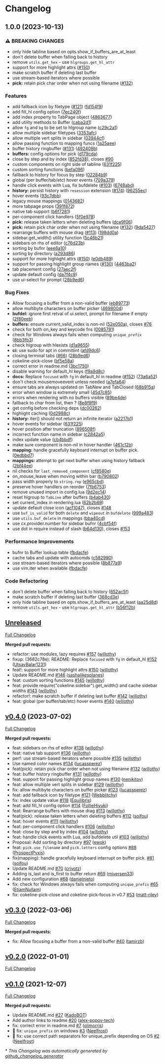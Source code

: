 # Changelog

## 1.0.0 (2023-10-13)


### ⚠ BREAKING CHANGES

* only hide tabline based on opts.show_if_buffers_are_at_least
* don't delete buffer when falling back to history
* remove `utils.get_hex` - use `hlgroups.get_hl_attr`
* support for more highlight attrs ([#150](https://github.com/miversen33/nvim-cokeline/issues/150))
* make scratch buffer if deleting last buffer
* use stream-based iterators where possible
* **pick:** retain pick char order when not using filename ([#132](https://github.com/miversen33/nvim-cokeline/issues/132))

### Features

* add fallback icon by filetype ([#121](https://github.com/miversen33/nvim-cokeline/issues/121)) ([fd154f9](https://github.com/miversen33/nvim-cokeline/commit/fd154f9a11fa6da61ce631968fa7e93455304fb4))
* add fill_hl config option ([7ec240f](https://github.com/miversen33/nvim-cokeline/commit/7ec240f60c0139206ee20ff46e67a131d50c785f))
* add index property to TabPage object ([4863677](https://github.com/miversen33/nvim-cokeline/commit/48636776059b5fb6de4b91a21655b06d16150ce6))
* add utility methods to Buffer ([caba2d1](https://github.com/miversen33/nvim-cokeline/commit/caba2d133fdd9cdcfb3ebafc27c20d1dd3271561))
* allow `fg` and `bg` to be set to hlgroup name ([c29c2a1](https://github.com/miversen33/nvim-cokeline/commit/c29c2a1bd95c9145c403d81bef47667009d5041b))
* allow multiple sidebar filetypes ([3353afc](https://github.com/miversen33/nvim-cokeline/commit/3353afc4f44741766d3d33d08ced65045445554d))
* allow multiple vert splits in sidebar ([03944cf](https://github.com/miversen33/nvim-cokeline/commit/03944cf50cfb599f589a958a864aae15f8725a4a))
* allow passing function to mapping funcs ([1a25aee](https://github.com/miversen33/nvim-cokeline/commit/1a25aee3e63d2b745df6ba0b35b607117edf4306))
* buffer history ringbuffer ([#131](https://github.com/miversen33/nvim-cokeline/issues/131)) ([492408b](https://github.com/miversen33/nvim-cokeline/commit/492408b2ad8c47898f11143403fde46f7c8e7761))
* **buffers:** config options for pick ([d179cda](https://github.com/miversen33/nvim-cokeline/commit/d179cdaf46e7287078888505ab1f405bd36321ea))
* close by step and by index ([852fd38](https://github.com/miversen33/nvim-cokeline/commit/852fd38a29bb213c559ad61da4188ac523ecc72a)), closes [#90](https://github.com/miversen33/nvim-cokeline/issues/90)
* custom components on right side of tabline ([631f225](https://github.com/miversen33/nvim-cokeline/commit/631f2252412afa6fb58211fa826604a75531fbab))
* custom sorting functions ([befa096](https://github.com/miversen33/nvim-cokeline/commit/befa096b2a7b17c2298123e7dbe6a89a07404038))
* fallback to history for focus by step ([02284b9](https://github.com/miversen33/nvim-cokeline/commit/02284b9987af8bc48f45d5090ca593c09773e74d))
* global (per buffer/tab/etc) hover events ([709a379](https://github.com/miversen33/nvim-cokeline/commit/709a379255157520f29aee6bfb3d33c92b0e019a))
* handle click events with Lua, fix bufdelete ([#103](https://github.com/miversen33/nvim-cokeline/issues/103)) ([6748abd](https://github.com/miversen33/nvim-cokeline/commit/6748abd0a1e79f51d6bee0fc91a633a22ea05e92))
* **history:** persist history with `resession` extension ([#174](https://github.com/miversen33/nvim-cokeline/issues/174)) ([96255ec](https://github.com/miversen33/nvim-cokeline/commit/96255ecf86ef7beb232c6b18d847c87c0e386166))
* hover events ([93c7dbb](https://github.com/miversen33/nvim-cokeline/commit/93c7dbb81dca7bf379e63b08efdcc29ae9425503))
* legacy mouse mappings ([0143682](https://github.com/miversen33/nvim-cokeline/commit/0143682247c90da1fa1f9359aada5d77e8c3d029))
* more tabpage props ([391f872](https://github.com/miversen33/nvim-cokeline/commit/391f8724e804d699f21297bf97f3e29c81e00fa7))
* native tab support ([b6f7281](https://github.com/miversen33/nvim-cokeline/commit/b6f7281bb64546cb6ebfea6d3d6a5ade6e89c37b))
* per-component click handlers ([5f0e978](https://github.com/miversen33/nvim-cokeline/commit/5f0e978afd9ed37cfa00c72e2f0fb39b88407924))
* **pick:** release taken letters when deleting buffers ([dce9f06](https://github.com/miversen33/nvim-cokeline/commit/dce9f06d939b85abb5222939874343e3100a4c0d))
* **pick:** retain pick char order when not using filename ([#132](https://github.com/miversen33/nvim-cokeline/issues/132)) ([9da5427](https://github.com/miversen33/nvim-cokeline/commit/9da5427ecb6e60cd26a381b93fae93907a45129a))
* rearrange buffers with mouse drag ([#113](https://github.com/miversen33/nvim-cokeline/issues/113)) ([198dd0a](https://github.com/miversen33/nvim-cokeline/commit/198dd0ab12bc421723fd152e5fe92f1fccb0e550))
* sidebar.get_width() utility function ([5c46b21](https://github.com/miversen33/nvim-cokeline/commit/5c46b213b234308fb93119a6ce0bab0a1f176b5e))
* sidebars on rhs of editor ([c76d23b](https://github.com/miversen33/nvim-cokeline/commit/c76d23b42aa5ab30d6049544b12033919acc35a4))
* sorting by bufnr ([eee6a10](https://github.com/miversen33/nvim-cokeline/commit/eee6a101a579f6dcfa37d7dc92a1e807adf870d3))
* sorting by directory ([a293d86](https://github.com/miversen33/nvim-cokeline/commit/a293d86e0f47ec69ded4c8ae8ef1c18dc91b1b29))
* support for more highlight attrs ([#150](https://github.com/miversen33/nvim-cokeline/issues/150)) ([e0db489](https://github.com/miversen33/nvim-cokeline/commit/e0db4891c8ce35428463269184ba01f8f4169efe))
* support for passing highlight group names ([#130](https://github.com/miversen33/nvim-cokeline/issues/130)) ([4463ba2](https://github.com/miversen33/nvim-cokeline/commit/4463ba2ee15c552e39392acf071297c9f6517071))
* tab placement config ([27aec2f](https://github.com/miversen33/nvim-cokeline/commit/27aec2f833b2849473bc102c1af9ad28dae0168a))
* update default config ([da7f4c9](https://github.com/miversen33/nvim-cokeline/commit/da7f4c9effe1f1f8538ff00d8648386bb24172e8))
* use ui-select for prompt ([28b9ed6](https://github.com/miversen33/nvim-cokeline/commit/28b9ed6ef2afe8632557953be920543403965546))


### Bug Fixes

* Allow focusing a buffer from a non-valid buffer ([eb89773](https://github.com/miversen33/nvim-cokeline/commit/eb89773bb9ca97b1c5f44d3c7a7151ae78ad33fc))
* allow multibyte characters on buffer picker ([4698004](https://github.com/miversen33/nvim-cokeline/commit/469800429c6e71cd46ee226c40035c31bc6a6ba1))
* **bufdel:** ignore first retval of ui.select, prompt for filename if empty ([2f80eeb](https://github.com/miversen33/nvim-cokeline/commit/2f80eebe5296f7eddc7abec2c4f14ec523c6df30))
* **buffers:** ensure current_valid_index is non-nil ([52e050a](https://github.com/miversen33/nvim-cokeline/commit/52e050a319f37a5f752fe8f461db209ab03a3188)), closes [#76](https://github.com/miversen33/nvim-cokeline/issues/76)
* check for both on_key and keycode fns ([0085781](https://github.com/miversen33/nvim-cokeline/commit/0085781014834feecf10ef9d4c7ea89739914074))
* check for Windows always fails when computing `unique_prefix` ([8bb3fb3](https://github.com/miversen33/nvim-cokeline/commit/8bb3fb35d12f98659258f707e012f211146d3baa))
* check hlgroup with hlexists ([d1a9655](https://github.com/miversen33/nvim-cokeline/commit/d1a9655f785239c2fccab95356f1972ee6d84dcc))
* **ci:** use sudo for apt in commitlint ([afd9dc6](https://github.com/miversen33/nvim-cokeline/commit/afd9dc6e3f8d177d28f331dd8c7751d2f88a76fb))
* closing terminal tabs ([#66](https://github.com/miversen33/nvim-cokeline/issues/66)) ([28b9ed6](https://github.com/miversen33/nvim-cokeline/commit/28b9ed6ef2afe8632557953be920543403965546))
* cokeline-pick-close ([bf5e58a](https://github.com/miversen33/nvim-cokeline/commit/bf5e58a2f1e9c3bd2a9b9c97e6a9b9d53a6e7661))
* correct error in readme.md ([3bc1750](https://github.com/miversen33/nvim-cokeline/commit/3bc1750e667c1c19c48f81127c4737fb769d4ca5))
* disable warning for default_hl keys ([f9a9d8c](https://github.com/miversen33/nvim-cokeline/commit/f9a9d8cd12e5cb4467b38a7def766b1b43d715c2))
* **docs:** Replace `focused` with `fg` in default_hl in readme ([#152](https://github.com/miversen33/nvim-cokeline/issues/152)) ([73a6a52](https://github.com/miversen33/nvim-cokeline/commit/73a6a52001aad42ada57acba875f110661aea01d))
* don't check mousemoveevent unless needed ([a7efa64](https://github.com/miversen33/nvim-cokeline/commit/a7efa64386467114e386a0f19f4a6086a5650010))
* ensure tabs are always updated on TabNew and TabClosed ([68b915a](https://github.com/miversen33/nvim-cokeline/commit/68b915ac0e389f4c094ec3d9284b2d73f9c7ac96))
* error when window is extremely small ([45d7c85](https://github.com/miversen33/nvim-cokeline/commit/45d7c85ea37bbf7745e9637243a1a4d9320886a5))
* errors when rendering with no buffers visible ([89be4de](https://github.com/miversen33/nvim-cokeline/commit/89be4de2e67ec3951452ec05b5f8ed6717796323))
* fallback to char from list, then ? ([8e8f9f9](https://github.com/miversen33/nvim-cokeline/commit/8e8f9f9c4d4fa756b3f7f116e10df8756c8177a9))
* get config before checking deps ([dc00262](https://github.com/miversen33/nvim-cokeline/commit/dc0026200d290a19ab595c0cc2d41fe2bcd22271))
* highlight caching ([0d2988c](https://github.com/miversen33/nvim-cokeline/commit/0d2988c6eff6c58dfc04b08639ae5ff04a21b32c))
* **history:** iter() should not return an infinite iterator ([a2217b1](https://github.com/miversen33/nvim-cokeline/commit/a2217b14ad034894fa1aff5197def3fb04aaafc7))
* hover events for sidebar ([631f225](https://github.com/miversen33/nvim-cokeline/commit/631f2252412afa6fb58211fa826604a75531fbab))
* hover position after truncation ([896508f](https://github.com/miversen33/nvim-cokeline/commit/896508fc71a198d523099d06f632d8075313a2a9))
* incorrect function name in sidebar ([c2842a5](https://github.com/miversen33/nvim-cokeline/commit/c2842a51df781d357cd3408c411a7bec147b57ae))
* index update value ([cb4bbdf](https://github.com/miversen33/nvim-cokeline/commit/cb4bbdf9bb6c8a070a655f04842bb86a101e040d))
* make sure component is non-nil in hover handler ([461c12b](https://github.com/miversen33/nvim-cokeline/commit/461c12b511a0e0286c2efea72487901d9edd59d1))
* **mapping:** handle gracefully keyboard interrupt on buffer pick. ([0edbbd7](https://github.com/miversen33/nvim-cokeline/commit/0edbbd78eee9c54a123f0085e9ce9b941f5840a7))
* **mappings:** attempt to get next buffer when using history fallback ([2bf44ee](https://github.com/miversen33/nvim-cokeline/commit/2bf44ee9096e488d0b84b5f364c05a282ed227f1))
* nil checks for `last_removed_component` ([cf8580e](https://github.com/miversen33/nvim-cokeline/commit/cf8580ecae80ba07b1f2c0c164a2f77edab64b20))
* on_mouse_leave when moving within bar ([b790802](https://github.com/miversen33/nvim-cokeline/commit/b7908029fa885ecb108e8394ff8fd7b572bc81cc))
* pass width properly to `string.rep` ([e965cbd](https://github.com/miversen33/nvim-cokeline/commit/e965cbdb48ebcc2792b57cdebd92458565bdc214))
* preserve hover handlers on reorder ([7fb6753](https://github.com/miversen33/nvim-cokeline/commit/7fb6753c8fb90eebb6b56f86fc6e65468a23c81c))
* remove unused import in config.lua ([9d2ec14](https://github.com/miversen33/nvim-cokeline/commit/9d2ec147adae611118c21dc03630f4952f5ae419))
* reset hlgroup to `TabLine` after buffers ([b4ab430](https://github.com/miversen33/nvim-cokeline/commit/b4ab430516ec6b87ed7d1eac3b93a4195d55a1c5))
* set current_index in rendering.lua ([62b2b69](https://github.com/miversen33/nvim-cokeline/commit/62b2b69d97ab17cddf6381b4a2d37a441a7b9fd0))
* update default close icon ([acf1047](https://github.com/miversen33/nvim-cokeline/commit/acf104756543fd7d53a68ccd32bbdec31b946227)), closes [#148](https://github.com/miversen33/nvim-cokeline/issues/148)
* use `buf_is_valid` for both `delete` and `wipeout` in `bufdelete` ([999a483](https://github.com/miversen33/nvim-cokeline/commit/999a483f637779b248459cfc100299a42bb459d4))
* use `utils.buf_delete` in mappings ([bba40cd](https://github.com/miversen33/nvim-cokeline/commit/bba40cdfe4942c4f5871417d2f1d2f8b9be7e7ec))
* use cx.provider.number for sidebar bufnr ([4cbf54f](https://github.com/miversen33/nvim-cokeline/commit/4cbf54f10d2d746f1a72fd7e6715738d5e3602f8))
* use dot in require instead of slash ([b64d130](https://github.com/miversen33/nvim-cokeline/commit/b64d130810e5348d986af8ea4686c7767519d3ed)), closes [#153](https://github.com/miversen33/nvim-cokeline/issues/153)


### Performance Improvements

* bufnr to Buffer lookup table ([fbdacfe](https://github.com/miversen33/nvim-cokeline/commit/fbdacfef6372b7ba2b8bfacbc662bd05a9942736))
* cache tabs and update with autocmds ([c582990](https://github.com/miversen33/nvim-cokeline/commit/c5829906fb2f5faa9c0f4455323953eebdfc65a7))
* use stream-based iterators where possible ([8b877a9](https://github.com/miversen33/nvim-cokeline/commit/8b877a972337623f3f28f85a71611b2a08911b3a))
* use vim.iter when available ([fbdacfe](https://github.com/miversen33/nvim-cokeline/commit/fbdacfef6372b7ba2b8bfacbc662bd05a9942736))


### Code Refactoring

* don't delete buffer when falling back to history ([652ac5f](https://github.com/miversen33/nvim-cokeline/commit/652ac5f6ab2ccf162ad74b2618cd86f9ce1f4c70))
* make scratch buffer if deleting last buffer ([368cd3e](https://github.com/miversen33/nvim-cokeline/commit/368cd3ebd2395405c2e333d6aa05d8d509ed99d2))
* only hide tabline based on opts.show_if_buffers_are_at_least ([aa25d8d](https://github.com/miversen33/nvim-cokeline/commit/aa25d8dccd3c48ec12e007dc424e2ea86b14fd2b))
* remove `utils.get_hex` - use `hlgroups.get_hl_attr` ([b56f12b](https://github.com/miversen33/nvim-cokeline/commit/b56f12b9a72e96b1103accd6dd05b6e9f5cf44e4))

## [Unreleased](https://github.com/willothy/nvim-cokeline/tree/HEAD)

[Full Changelog](https://github.com/willothy/nvim-cokeline/compare/v0.4.0...HEAD)

**Merged pull requests:**

- refactor: use modules, lazy requires [\#157](https://github.com/willothy/nvim-cokeline/pull/157) ([willothy](https://github.com/willothy))
- fixup: \(3682c78e\): README: Replace `focused` with `fg` in default_hl [\#152](https://github.com/willothy/nvim-cokeline/pull/152) ([UtsavBalar1231](https://github.com/UtsavBalar1231))
- feat!: support for more highlight attrs [\#150](https://github.com/willothy/nvim-cokeline/pull/150) ([willothy](https://github.com/willothy))
- Update README.md [\#146](https://github.com/willothy/nvim-cokeline/pull/146) ([sashalikesplanes](https://github.com/sashalikesplanes))
- feat: custom sorting functions [\#145](https://github.com/willothy/nvim-cokeline/pull/145) ([willothy](https://github.com/willothy))
- feat: provide require\("cokeline.sidebar"\).get_width\(\) and cache sidebar widths [\#143](https://github.com/willothy/nvim-cokeline/pull/143) ([willothy](https://github.com/willothy))
- refactor!: make scratch buffer if deleting last buffer [\#142](https://github.com/willothy/nvim-cokeline/pull/142) ([willothy](https://github.com/willothy))
- feat: global \(per buffer/tab/etc\) hover events [\#140](https://github.com/willothy/nvim-cokeline/pull/140) ([willothy](https://github.com/willothy))

## [v0.4.0](https://github.com/willothy/nvim-cokeline/tree/v0.4.0) (2023-07-02)

[Full Changelog](https://github.com/willothy/nvim-cokeline/compare/v0.3.0...v0.4.0)

**Merged pull requests:**

- feat: sidebars on rhs of editor [\#138](https://github.com/willothy/nvim-cokeline/pull/138) ([willothy](https://github.com/willothy))
- feat: native tab support [\#136](https://github.com/willothy/nvim-cokeline/pull/136) ([willothy](https://github.com/willothy))
- perf: use stream-based iterators where possible [\#135](https://github.com/willothy/nvim-cokeline/pull/135) ([willothy](https://github.com/willothy))
- Use named color names [\#134](https://github.com/willothy/nvim-cokeline/pull/134) ([lucassperez](https://github.com/lucassperez))
- feat\(pick\): retain pick char order when not using filename [\#132](https://github.com/willothy/nvim-cokeline/pull/132) ([willothy](https://github.com/willothy))
- feat: buffer history ringbuffer [\#131](https://github.com/willothy/nvim-cokeline/pull/131) ([willothy](https://github.com/willothy))
- feat: support for passing highlight group names [\#130](https://github.com/willothy/nvim-cokeline/pull/130) ([nenikitov](https://github.com/nenikitov))
- feat: allow multiple vert splits in sidebar [\#129](https://github.com/willothy/nvim-cokeline/pull/129) ([willothy](https://github.com/willothy))
- fix: allow multibyte characters on buffer picker [\#123](https://github.com/willothy/nvim-cokeline/pull/123) ([lucassperez](https://github.com/lucassperez))
- feat: add fallback icon by filetype [\#121](https://github.com/willothy/nvim-cokeline/pull/121) ([Webblitchy](https://github.com/Webblitchy))
- fix: index update value [\#118](https://github.com/willothy/nvim-cokeline/pull/118) ([Equilibris](https://github.com/Equilibris))
- feat: add fill_hl config option [\#114](https://github.com/willothy/nvim-cokeline/pull/114) ([FollieHiyuki](https://github.com/FollieHiyuki))
- feat: Rearrange buffers with mouse drag [\#113](https://github.com/willothy/nvim-cokeline/pull/113) ([willothy](https://github.com/willothy))
- feat\(pick\): release taken letters when deleting buffers [\#112](https://github.com/willothy/nvim-cokeline/pull/112) ([soifou](https://github.com/soifou))
- feat: hover events [\#111](https://github.com/willothy/nvim-cokeline/pull/111) ([willothy](https://github.com/willothy))
- feat: per-component click handlers [\#106](https://github.com/willothy/nvim-cokeline/pull/106) ([willothy](https://github.com/willothy))
- feat: close by step and by index [\#104](https://github.com/willothy/nvim-cokeline/pull/104) ([willothy](https://github.com/willothy))
- feat: handle click events with Lua, add bufdelete util [\#103](https://github.com/willothy/nvim-cokeline/pull/103) ([willothy](https://github.com/willothy))
- Proposal: Add sorting by directory [\#97](https://github.com/willothy/nvim-cokeline/pull/97) ([ewok](https://github.com/ewok))
- feat: `pick.use_filename` and `pick.letters` config options [\#88](https://github.com/willothy/nvim-cokeline/pull/88) ([ProspectPyxis](https://github.com/ProspectPyxis))
- fix\(mapping\): handle gracefully keyboard interrupt on buffer pick. [\#81](https://github.com/willothy/nvim-cokeline/pull/81) ([soifou](https://github.com/soifou))
- Update README.md [\#70](https://github.com/willothy/nvim-cokeline/pull/70) ([crivotz](https://github.com/crivotz))
- Adding is_last and is_first to buffer return [\#69](https://github.com/willothy/nvim-cokeline/pull/69) ([miversen33](https://github.com/miversen33))
- Add new configuration [\#68](https://github.com/willothy/nvim-cokeline/pull/68) ([danielnieto](https://github.com/danielnieto))
- fix: check for Windows always fails when computing `unique_prefix` [\#65](https://github.com/willothy/nvim-cokeline/pull/65) ([EtiamNullam](https://github.com/EtiamNullam))
- fix: cokeline-pick-close and cokeline-pick-focus in v0.7 [\#53](https://github.com/willothy/nvim-cokeline/pull/53) ([matt-riley](https://github.com/matt-riley))

## [v0.3.0](https://github.com/willothy/nvim-cokeline/tree/v0.3.0) (2022-03-06)

[Full Changelog](https://github.com/willothy/nvim-cokeline/compare/v0.2.0...v0.3.0)

**Merged pull requests:**

- fix: Allow focusing a buffer from a non-valid buffer [\#40](https://github.com/willothy/nvim-cokeline/pull/40) ([tamirzb](https://github.com/tamirzb))

## [v0.2.0](https://github.com/willothy/nvim-cokeline/tree/v0.2.0) (2022-01-01)

[Full Changelog](https://github.com/willothy/nvim-cokeline/compare/v0.1.0...v0.2.0)

## [v0.1.0](https://github.com/willothy/nvim-cokeline/tree/v0.1.0) (2021-12-07)

[Full Changelog](https://github.com/willothy/nvim-cokeline/compare/68b23cb77e2bf76df92a8043612e655e04507ed6...v0.1.0)

**Merged pull requests:**

- Update README.md [\#27](https://github.com/willothy/nvim-cokeline/pull/27) ([KadoBOT](https://github.com/KadoBOT))
- Add author links to readme [\#20](https://github.com/willothy/nvim-cokeline/pull/20) ([alex-popov-tech](https://github.com/alex-popov-tech))
- fix: correct error in readme.md [\#7](https://github.com/willothy/nvim-cokeline/pull/7) ([olimorris](https://github.com/olimorris))
- :bug: fix: `unique_prefix` on windows [\#3](https://github.com/willothy/nvim-cokeline/pull/3) ([Neelfrost](https://github.com/Neelfrost))
- :bug: fix: use correct path separators for unique_prefix depending on OS [\#2](https://github.com/willothy/nvim-cokeline/pull/2) ([Neelfrost](https://github.com/Neelfrost))

\* _This Changelog was automatically generated by [github_changelog_generator](https://github.com/github-changelog-generator/github-changelog-generator)_
